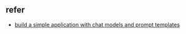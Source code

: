 

## refer

- [build a simple application with chat models and prompt templates](https://python.langchain.com/docs/tutorials/llm_chain/)